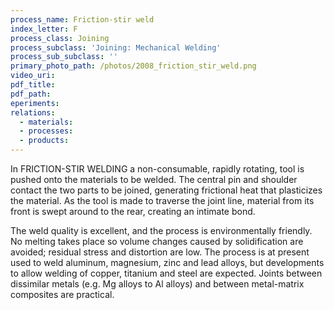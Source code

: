 ```yaml
---
process_name: Friction-stir weld
index_letter: F
process_class: Joining
process_subclass: 'Joining: Mechanical Welding'
process_sub_subclass: ''
primary_photo_path: /photos/2008_friction_stir_weld.png
video_uri:
pdf_title:
pdf_path:
eperiments:
relations:
  - materials:
  - processes:
  - products:
---
```


In FRICTION-STIR WELDING a non-consumable, rapidly rotating, tool is pushed onto the materials to be welded. The central pin and shoulder contact the two parts to be joined, generating frictional heat that plasticizes the material. As the tool is made to traverse the joint line, material from its front is swept around to the rear, creating an intimate bond.

The weld quality is excellent, and the process is environmentally friendly. No melting takes place so volume changes caused by solidification are avoided; residual stress and distortion are low. The process is at present used to weld aluminum, magnesium, zinc and lead alloys, but developments to allow welding of copper, titanium and steel are expected. Joints between dissimilar metals (e.g. Mg alloys to Al alloys) and between metal-matrix composites are practical.
